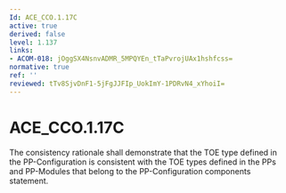 ```yaml
---
Id: ACE_CCO.1.17C
active: true
derived: false
level: 1.137
links:
- ACOM-018: jOggSX4NsnvADMR_5MPQYEn_tTaPvrojUAx1hshfcss=
normative: true
ref: ''
reviewed: tTv8SjvDnF1-5jFgJJFIp_UokImY-1PDRvN4_xYhoiI=
---
```


# ACE_CCO.1.17C

The consistency rationale shall demonstrate that the TOE type defined in the PP-Configuration is consistent with the TOE types defined in the PPs and PP-Modules that belong to the PP-Configuration components statement.
